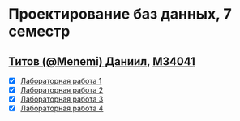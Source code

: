 # Проектирование баз данных, 7 семестр

## [Титов (@Menemi) Даниил](https://t.me/Menemi), [M34041](https://m34041.notion.site/M34041-784ae713119e4d208d42bd32e8ff6e7b?pvs=4)

- [x] [Лабораторная работа 1](https://github.com/Menemi/IS-2023-database-design-7-sem/tree/master/Lab1)
- [x] [Лабораторная работа 2](https://github.com/Menemi/IS-2023-database-design-7-sem/tree/master/Lab2)
- [x] [Лабораторная работа 3](https://github.com/Menemi/IS-2023-database-design-7-sem/tree/master/Lab3)
- [x] [Лабораторная работа 4](https://github.com/Menemi/IS-2023-database-design-7-sem/tree/master/Lab4)
